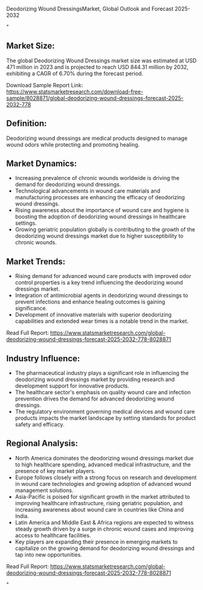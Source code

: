 Deodorizing Wound DressingsMarket, Global Outlook and Forecast 2025-2032

"<h2>Market Size:</h2>
<p>The global Deodorizing Wound Dressings market size was estimated at USD 471 million in 2023 and is projected to reach USD 844.31 million by 2032, exhibiting a CAGR of 6.70% during the forecast period.</p>
<p>Download Sample Report Link: <a href='https://www.statsmarketresearch.com/download-free-sample/8028871/global-deodorizing-wound-dressings-forecast-2025-2032-778'>https://www.statsmarketresearch.com/download-free-sample/8028871/global-deodorizing-wound-dressings-forecast-2025-2032-778</a></p>

<h2>Definition:</h2>
<p>Deodorizing wound dressings are medical products designed to manage wound odors while protecting and promoting healing.</p>

<h2>Market Dynamics:</h2>
<ul>
  <li>Increasing prevalence of chronic wounds worldwide is driving the demand for deodorizing wound dressings.</li>
  <li>Technological advancements in wound care materials and manufacturing processes are enhancing the efficacy of deodorizing wound dressings.</li>
  <li>Rising awareness about the importance of wound care and hygiene is boosting the adoption of deodorizing wound dressings in healthcare settings.</li>
  <li>Growing geriatric population globally is contributing to the growth of the deodorizing wound dressings market due to higher susceptibility to chronic wounds.</li>
</ul>

<h2>Market Trends:</h2>
<ul>
  <li>Rising demand for advanced wound care products with improved odor control properties is a key trend influencing the deodorizing wound dressings market.</li>
  <li>Integration of antimicrobial agents in deodorizing wound dressings to prevent infections and enhance healing outcomes is gaining significance.</li>
  <li>Development of innovative materials with superior deodorizing capabilities and extended wear times is a notable trend in the market.</li>
</ul>
<p>Read Full Report: <a href='https://www.statsmarketresearch.com/global-deodorizing-wound-dressings-forecast-2025-2032-778-8028871'>https://www.statsmarketresearch.com/global-deodorizing-wound-dressings-forecast-2025-2032-778-8028871</a></p>

<h2>Industry Influence:</h2>
<ul>
  <li>The pharmaceutical industry plays a significant role in influencing the deodorizing wound dressings market by providing research and development support for innovative products.</li>
  <li>The healthcare sector's emphasis on quality wound care and infection prevention drives the demand for advanced deodorizing wound dressings.</li>
  <li>The regulatory environment governing medical devices and wound care products impacts the market landscape by setting standards for product safety and efficacy.</li>
</ul>

<h2>Regional Analysis:</h2>
<ul>
  <li>North America dominates the deodorizing wound dressings market due to high healthcare spending, advanced medical infrastructure, and the presence of key market players.</li>
  <li>Europe follows closely with a strong focus on research and development in wound care technologies and growing adoption of advanced wound management solutions.</li>
  <li>Asia-Pacific is poised for significant growth in the market attributed to improving healthcare infrastructure, rising geriatric population, and increasing awareness about wound care in countries like China and India.</li>
  <li>Latin America and Middle East & Africa regions are expected to witness steady growth driven by a surge in chronic wound cases and improving access to healthcare facilities.</li>
  <li>Key players are expanding their presence in emerging markets to capitalize on the growing demand for deodorizing wound dressings and tap into new opportunities.</li>
</ul>
<p>Read Full Report: <a href='https://www.statsmarketresearch.com/global-deodorizing-wound-dressings-forecast-2025-2032-778-8028871'>https://www.statsmarketresearch.com/global-deodorizing-wound-dressings-forecast-2025-2032-778-8028871</a></p>"
